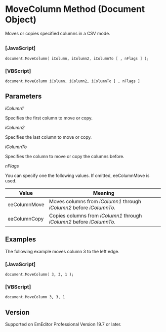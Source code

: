 # MoveColumn Method (Document Object)

Moves or copies specified columns in a CSV mode.

## 

### \[JavaScript\]

```
document.MoveColumn( iColumn, iColumn2, iColumnTo [ , nFlags ] );
```

### \[VBScript\]

```
document.MoveColumn iColumn, iColumn2, iColumnTo [ , nFlags ]
```

## Parameters

_iColumn1_

Specifies the first column to move or copy.

_iColumn2_

Specifies the last column to move or copy.

_iColumnTo_

Specifies the column to move or copy the columns before.

_nFlags_

You can specify one the following values. If omitted, eeColumnMove is used.

| Value | Meaning |
| --- | --- |
| eeColumnMove | Moves columns from _iColumn1_ through _iColumn2_ before _iColumnTo_. |
| eeColumnCopy | Copies columns from _iColumn1_ through _iColumn2_ before _iColumnTo_. |

## Examples

The following example moves column 3 to the left edge.

### \[JavaScript\]

```
document.MoveColumn( 3, 3, 1 );
```

### \[VBScript\]

```
document.MoveColumn 3, 3, 1
```

## Version

Supported on EmEditor Professional Version 19.7 or later.

